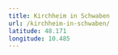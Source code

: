 ```yaml
---
title: Kirchheim in Schwaben
url: /kirchheim-in-schwaben/
latitude: 48.171
longitude: 10.485
---
```

